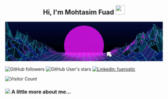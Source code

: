 <h2 align="center">Hi, I'm Mohtasim Fuad  <img src="https://user-images.githubusercontent.com/39955420/147578264-bae0526c-028a-49d2-8af8-d08bb4edbd2a.gif" height="30" width="30"></h2>

![](banner.gif)

![GitHub followers](https://img.shields.io/github/followers/fuerostic?style=social)
![GitHub User's stars](https://img.shields.io/github/stars/fuerostic?style=social)
[![Linkedin: fuerostic](https://img.shields.io/badge/-fuerostic-blue?style=flat-square&logo=Linkedin&logoColor=white&link=https://www.linkedin.com/in/mohtasim-fuad-132473148/)](https://www.linkedin.com/in/mohtasim-fuad-132473148/)

![Visitor Count](https://profile-counter.glitch.me/{fuerostic}/count.svg)
<!--
**fuerostic/fuerostic** is a ✨ _special_ ✨ repository because its `README.md` (this file) appears on your GitHub profile.

Here are some ideas to get you started:

- 🔭 I’m currently working on ...
- 🌱 I’m currently learning ...
- 👯 I’m looking to collaborate on ...
- 🤔 I’m looking for help with ...
- 💬 Ask me about ...
- 📫 How to reach me: ...
- 😄 Pronouns: ...
- ⚡ Fun fact: ...
-->

### <img src="https://media.giphy.com/media/VgCDAzcKvsR6OM0uWg/giphy.gif" width="50"> A little more about me...  

